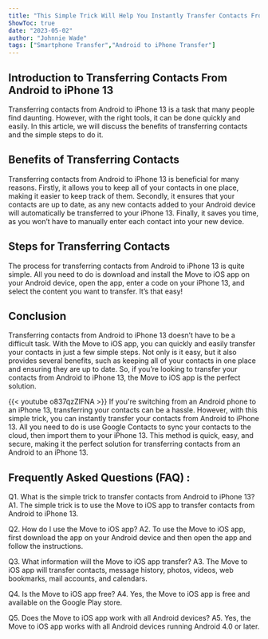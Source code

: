 ```yaml
---
title: "This Simple Trick Will Help You Instantly Transfer Contacts From Android to iPhone 13!"
ShowToc: true 
date: "2023-05-02"
author: "Johnnie Wade" 
tags: ["Smartphone Transfer","Android to iPhone Transfer"]
---
```

## Introduction to Transferring Contacts From Android to iPhone 13

Transferring contacts from Android to iPhone 13 is a task that many people find daunting. However, with the right tools, it can be done quickly and easily. In this article, we will discuss the benefits of transferring contacts and the simple steps to do it. 

## Benefits of Transferring Contacts

Transferring contacts from Android to iPhone 13 is beneficial for many reasons. Firstly, it allows you to keep all of your contacts in one place, making it easier to keep track of them. Secondly, it ensures that your contacts are up to date, as any new contacts added to your Android device will automatically be transferred to your iPhone 13. Finally, it saves you time, as you won’t have to manually enter each contact into your new device. 

## Steps for Transferring Contacts

The process for transferring contacts from Android to iPhone 13 is quite simple. All you need to do is download and install the Move to iOS app on your Android device, open the app, enter a code on your iPhone 13, and select the content you want to transfer. It’s that easy! 

## Conclusion

Transferring contacts from Android to iPhone 13 doesn’t have to be a difficult task. With the Move to iOS app, you can quickly and easily transfer your contacts in just a few simple steps. Not only is it easy, but it also provides several benefits, such as keeping all of your contacts in one place and ensuring they are up to date. So, if you’re looking to transfer your contacts from Android to iPhone 13, the Move to iOS app is the perfect solution.

{{< youtube o837qzZlFNA >}} 
If you're switching from an Android phone to an iPhone 13, transferring your contacts can be a hassle. However, with this simple trick, you can instantly transfer your contacts from Android to iPhone 13. All you need to do is use Google Contacts to sync your contacts to the cloud, then import them to your iPhone 13. This method is quick, easy, and secure, making it the perfect solution for transferring contacts from an Android to an iPhone 13.

## Frequently Asked Questions (FAQ) :
Q1. What is the simple trick to transfer contacts from Android to iPhone 13?
A1. The simple trick is to use the Move to iOS app to transfer contacts from Android to iPhone 13.

Q2. How do I use the Move to iOS app?
A2. To use the Move to iOS app, first download the app on your Android device and then open the app and follow the instructions.

Q3. What information will the Move to iOS app transfer?
A3. The Move to iOS app will transfer contacts, message history, photos, videos, web bookmarks, mail accounts, and calendars.

Q4. Is the Move to iOS app free?
A4. Yes, the Move to iOS app is free and available on the Google Play store.

Q5. Does the Move to iOS app work with all Android devices?
A5. Yes, the Move to iOS app works with all Android devices running Android 4.0 or later.


